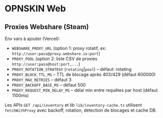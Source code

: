 # OPNSKIN Web

## Proxies Webshare (Steam)

Env vars à ajouter (Vercel):

- `WEBSHARE_PROXY_URL` (option 1: proxy rotatif, ex: `http://user:pass@proxy.webshare.io:port`)
- `PROXY_POOL` (option 2: liste CSV de proxies `http://user:pass@host:port,...`)
- `PROXY_ROTATION_STRATEGY` (`rotating`|`pool`) – défaut: rotating
- `PROXY_BLOCK_TTL_MS` – TTL de blocage après 403/429 (défaut 600000)
- `PROXY_MAX_RETRIES` – défaut 3
- `PROXY_BACKOFF_BASE_MS` – défaut 500
- `PROXY_REQUEST_MIN_DELAY_MS` – délai min entre requêtes par host (défaut 1100ms)

Les APIs `GET /api/inventory` et lib `lib/inventory-cache.ts` utilisent `fetchWithProxy` avec backoff, rotation, détection de blocages et cache DB.
